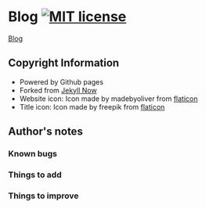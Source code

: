 # Blog [![MIT license](https://img.shields.io/badge/license-MIT-lightgrey.svg)](https://raw.githubusercontent.com/qirh/qirh.github.io/master/LICENSE)
[Blog](http://blog.alghusson.com)
## Copyright Information
  * Powered by Github pages
  * Forked from [Jekyll Now](
    https://github.com/barryclark/jekyll-now)
  * Website icon: Icon made by madebyoliver from [flaticon](www.flaticon.com)
  * Title icon: Icon made by freepik from [flaticon](www.flaticon.com)

## Author's notes
### Known bugs
### Things to add
### Things to improve
